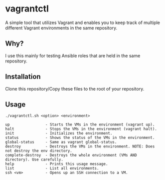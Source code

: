 # vagrantctl

A simple tool that utilizes Vagrant and enables you to keep track of multiple different Vagrant environments in the same repository.

## Why?

I use this mainly for testing Ansible roles that are held in the same repository.

## Installation

Clone this repository/Copy these files to the root of your repository.

## Usage

```
./vagrantctl.sh <option> <environment>

up                - Starts the VMs in the environment (vagrant up).
halt              - Stops the VMs in the environment (vagrant halt).
init              - Initializes the environment.
status            - Shows the status of the VMs in the environment.
global-status     - Same as vagrant global-status.
destroy           - Destroys the VMs in the environment. NOTE: Does not destroy the env directory.
complete-destroy  - Destroys the whole environment (VMs AND directory). Use carefully.
help              - Prints this usage message.
list              - List all environments.
ssh <vm>          - Opens up an SSH connection to a VM.
```
